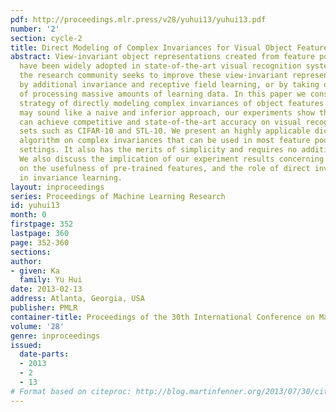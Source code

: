 ```yaml
---
pdf: http://proceedings.mlr.press/v28/yuhui13/yuhui13.pdf
number: '2'
section: cycle-2
title: Direct Modeling of Complex Invariances for Visual Object Features
abstract: View-invariant object representations created from feature pooling networks
  have been widely adopted in state-of-the-art visual recognition systems. Recently,
  the research community seeks to improve these view-invariant representations further
  by additional invariance and receptive field learning, or by taking on the challenge
  of processing massive amounts of learning data. In this paper we consider an alternate
  strategy of directly modeling complex invariances of object features. While this
  may sound like a naive and inferior approach, our experiments show that this approach
  can achieve competitive and state-of-the-art accuracy on visual recognition data
  sets such as CIFAR-10 and STL-10. We present an highly applicable dictionary learning
  algorithm on complex invariances that can be used in most feature pooling network
  settings. It also has the merits of simplicity and requires no additional tuning.
  We also discuss the implication of our experiment results concerning recent observations
  on the usefulness of pre-trained features, and the role of direct invariance modeling
  in invariance learning.
layout: inproceedings
series: Proceedings of Machine Learning Research
id: yuhui13
month: 0
firstpage: 352
lastpage: 360
page: 352-360
sections: 
author:
- given: Ka
  family: Yu Hui
date: 2013-02-13
address: Atlanta, Georgia, USA
publisher: PMLR
container-title: Proceedings of the 30th International Conference on Machine Learning
volume: '28'
genre: inproceedings
issued:
  date-parts:
  - 2013
  - 2
  - 13
# Format based on citeproc: http://blog.martinfenner.org/2013/07/30/citeproc-yaml-for-bibliographies/
---
```

